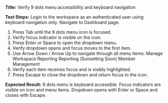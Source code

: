 **Title:** Verify 9 dots menu accessibility and keyboard navigation

**Test Steps:**
Login to the workspace as an authenticated user using keyboard navigation only.
Navigate to Dashboard page.
1. Press Tab until the 9 dots menu icon is focused.
2. Verify focus indicator is visible on the icon.
3. Press Enter or Space to open the dropdown menu.
4. Verify dropdown opens and focus moves to the first item.
5. Use Arrow Down / Arrow Up to navigate through all menu items:
   Manage Workspace
   Reporting
   Reporting (Sunsetting Soon)
   Member Management
6. Verify each item receives focus and is visibly highlighted.
7. Press Escape to close the dropdown and return focus to the icon.

**Expected Result:**
9 dots menu is keyboard accessible.
Focus indicators are visible on icon and menu items.
Dropdown opens with Enter or Space and closes with Escape.